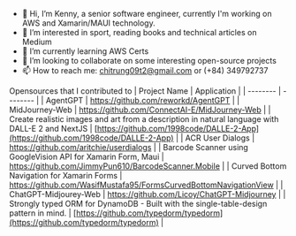 - 👋 Hi, I’m Kenny, a senior software engineer, currently I'm working on AWS and Xamarin/MAUI technology.
- 👀 I’m interested in sport, reading books and technical articles on Medium
- 🌱 I’m currently learning AWS Certs
- 💞️ I’m looking to collaborate on some interesting open-source projects
- 📫 How to reach me: chitrung09t2@gmail.com or (+84) 349792737

<!---
KennyDizi/KennyDizi is a ✨ special ✨ repository because its `README.md` (this file) appears on your GitHub profile.
You can click the Preview link to take a look at your changes.
--->
Opensources that I contributed to
| Project Name | Application |
| -------- | -------- |
| AgentGPT    | https://github.com/reworkd/AgentGPT    |
| MidJourney-Web    | https://github.com/ConnectAI-E/MidJourney-Web    |
| Create realistic images and art from a description in natural language with DALL-E 2 and NextJS    | [https://github.com/1998code/DALLE-2-App](https://github.com/1998code/DALLE-2-App)    |
| ACR User Dialogs    | https://github.com/aritchie/userdialogs    |
| Barcode Scanner using GoogleVision API for Xamarin Form, Maui    | https://github.com/JimmyPun610/BarcodeScanner.Mobile    |
| Curved Bottom Navigation for Xamarin Forms    | https://github.com/WasifMustafa95/FormsCurvedBottomNavigationView    |
| ChatGPT-Midjourey-Web    | https://github.com/Licoy/ChatGPT-Midjourney    |
| Strongly typed ORM for DynamoDB - Built with the single-table-design pattern in mind.    | [https://github.com/typedorm/typedorm](https://github.com/typedorm/typedorm)    |
